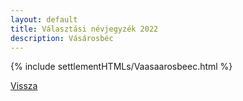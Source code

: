 ```yaml
---
layout: default
title: Választási névjegyzék 2022
description: Vásárosbéc
---
```


{% include settlementHTMLs/Vaasaarosbeec.html %}

[Vissza](./)